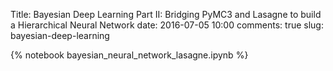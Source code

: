 Title: Bayesian Deep Learning Part II: Bridging PyMC3 and Lasagne to build a Hierarchical Neural Network
date: 2016-07-05 10:00
comments: true
slug: bayesian-deep-learning

{% notebook bayesian_neural_network_lasagne.ipynb %}
